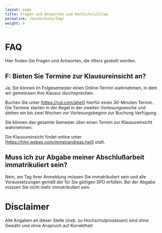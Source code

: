 ```yaml
---
layout: page
title: Fragen und Antworten zum Hochschulalltag
permalink: /hochschule/faq/
weight: 6
---
```


# FAQ

Hier finden Sie Fragen und Antworten, die öfters gestellt werden.

## F: Bieten Sie Termine zur Klausureinsicht an?

Ja, Sie können im Folgesemester einen Online-Termin wahrnehmen, in dem wir gemeinsam Ihre Klausur durchsprechen. 

Buchen Sie unter [https://cal.com/aheil] hierfür einen 30-Minuten Termin. Die Termine starten in der Regel in der zweiten Vorlesungswoche und stehen ein bis zwei Wochen vor Vorlesungsbeginn zur Buchung Verfügung.

Sie können das gesamte Semester über einen Termin zur Klausureinsicht wahrnehmen. 

Die Klausureinsicht findet online unter [https://hhn.webex.com/mmet/andreas.heil] statt.

## Muss ich zur Abgabe meiner Abschlußarbeit immatrikuliert sein? 

Nein, am Tag Ihrer Anmeldung müssen Sie immatrikuliert sein und alle Voraussetzungen gemäß der für Sie gültigen SPO erfüllen. Bei der Abgabe müssen Sie nicht mehr immatrikuliert sein. 

# Disclaimer

Alle Angaben an dieser Stelle (insb. zu Hochschulprozessen) sind ohne Gewähr und ohne Anspruch auf Korrektheit